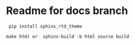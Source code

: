 
# Readme for docs branch

```
 pip install sphinx_rtd_theme

make html or  sphinx-build -b html source build

```
